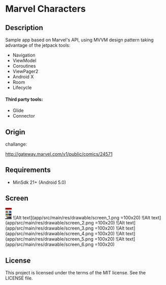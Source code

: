 
# Marvel Characters

## Description
 Sample app based on Marvel's API, using MVVM design pattern
taking advantage of the jetpack tools:

- Navigation
- ViewModel
- Coroutines
- ViewPager2
- Android X
- Room
- Lifecycle

#### Third party tools:

- Glide
- Connector

## Origin

challange:

http://gateway.marvel.com/v1/public/comics/24571


## Requirements
-   MinSdk 21+ (Android 5.0)

## Screen
<img src="app/src/main/res/drawable/screen_1.png" width="20" />
![Alt text](app/src/main/res/drawable/screen_1.png =100x20)
![Alt text](app/src/main/res/drawable/screen_2.png =100x20)
![Alt text](app/src/main/res/drawable/screen_3.png =100x20)
![Alt text](app/src/main/res/drawable/screen_4.png =100x20)
![Alt text](app/src/main/res/drawable/screen_5.png =100x20)
![Alt text](app/src/main/res/drawable/screen_6.png =100x20)

## License
This project is licensed under the terms of the MIT license. See the LICENSE file.
